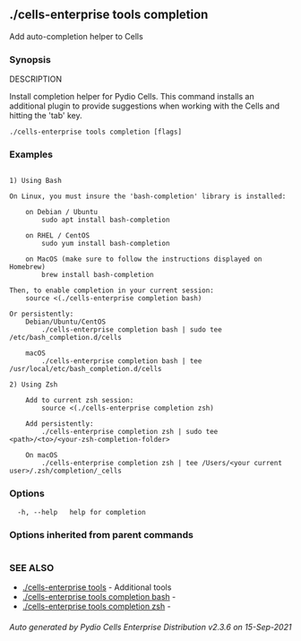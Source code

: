## ./cells-enterprise tools completion

Add auto-completion helper to Cells

### Synopsis


DESCRIPTION

  Install completion helper for Pydio Cells.
  This command installs an additional plugin to provide suggestions when working with the Cells and hitting the 'tab' key.


```
./cells-enterprise tools completion [flags]
```

### Examples

```

1) Using Bash

On Linux, you must insure the 'bash-completion' library is installed:
	
	on Debian / Ubuntu
		sudo apt install bash-completion

	on RHEL / CentOS
		sudo yum install bash-completion

	on MacOS (make sure to follow the instructions displayed on Homebrew)
		brew install bash-completion

Then, to enable completion in your current session:
	source <(./cells-enterprise completion bash)

Or persistently:
	Debian/Ubuntu/CentOS
		./cells-enterprise completion bash | sudo tee /etc/bash_completion.d/cells

	macOS
		./cells-enterprise completion bash | tee /usr/local/etc/bash_completion.d/cells

2) Using Zsh

	Add to current zsh session:
		source <(./cells-enterprise completion zsh)

	Add persistently:
		./cells-enterprise completion zsh | sudo tee <path>/<to>/<your-zsh-completion-folder>
	
	On macOS
		./cells-enterprise completion zsh | tee /Users/<your current user>/.zsh/completion/_cells

```

### Options

```
  -h, --help   help for completion
```

### Options inherited from parent commands

```
```

### SEE ALSO

* [./cells-enterprise tools](./cells-enterprise-tools)	 - Additional tools
* [./cells-enterprise tools completion bash](./cells-enterprise-tools-completion-bash)	 - 
* [./cells-enterprise tools completion zsh](./cells-enterprise-tools-completion-zsh)	 - 

###### Auto generated by Pydio Cells Enterprise Distribution v2.3.6 on 15-Sep-2021
